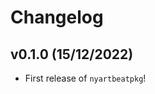 # Changelog

<!--next-version-placeholder-->

## v0.1.0 (15/12/2022)

- First release of `nyartbeatpkg`!